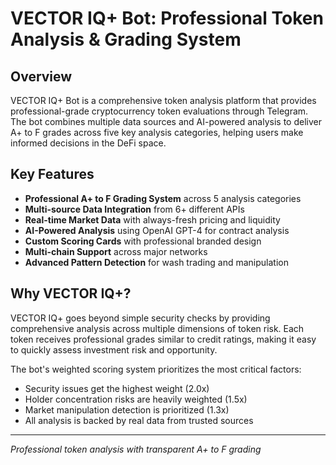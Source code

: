 # VECTOR IQ+ Bot: Professional Token Analysis & Grading System

## Overview

VECTOR IQ+ Bot is a comprehensive token analysis platform that provides professional-grade cryptocurrency token evaluations through Telegram. The bot combines multiple data sources and AI-powered analysis to deliver A+ to F grades across five key analysis categories, helping users make informed decisions in the DeFi space.

## Key Features

- **Professional A+ to F Grading System** across 5 analysis categories
- **Multi-source Data Integration** from 6+ different APIs
- **Real-time Market Data** with always-fresh pricing and liquidity
- **AI-Powered Analysis** using OpenAI GPT-4 for contract analysis
- **Custom Scoring Cards** with professional branded design
- **Multi-chain Support** across major networks
- **Advanced Pattern Detection** for wash trading and manipulation

## Why VECTOR IQ+?

VECTOR IQ+ goes beyond simple security checks by providing comprehensive analysis across multiple dimensions of token risk. Each token receives professional grades similar to credit ratings, making it easy to quickly assess investment risk and opportunity.

The bot's weighted scoring system prioritizes the most critical factors:
- Security issues get the highest weight (2.0x)
- Holder concentration risks are heavily weighted (1.5x) 
- Market manipulation detection is prioritized (1.3x)
- All analysis is backed by real data from trusted sources

---

*Professional token analysis with transparent A+ to F grading* 